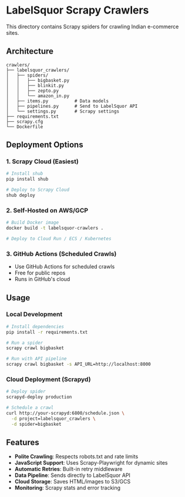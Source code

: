 # LabelSquor Scrapy Crawlers

This directory contains Scrapy spiders for crawling Indian e-commerce sites.

## Architecture

```
crawlers/
├── labelsquor_crawlers/
│   ├── spiders/
│   │   ├── bigbasket.py
│   │   ├── blinkit.py
│   │   ├── zepto.py
│   │   └── amazon_in.py
│   ├── items.py          # Data models
│   ├── pipelines.py      # Send to LabelSquor API
│   └── settings.py       # Scrapy settings
├── requirements.txt
├── scrapy.cfg
└── Dockerfile
```

## Deployment Options

### 1. Scrapy Cloud (Easiest)
```bash
# Install shub
pip install shub

# Deploy to Scrapy Cloud
shub deploy
```

### 2. Self-Hosted on AWS/GCP
```bash
# Build Docker image
docker build -t labelsquor-crawlers .

# Deploy to Cloud Run / ECS / Kubernetes
```

### 3. GitHub Actions (Scheduled Crawls)
- Use GitHub Actions for scheduled crawls
- Free for public repos
- Runs in GitHub's cloud

## Usage

### Local Development
```bash
# Install dependencies
pip install -r requirements.txt

# Run a spider
scrapy crawl bigbasket

# Run with API pipeline
scrapy crawl bigbasket -s API_URL=http://localhost:8000
```

### Cloud Deployment (Scrapyd)
```bash
# Deploy spider
scrapyd-deploy production

# Schedule a crawl
curl http://your-scrapyd:6800/schedule.json \
  -d project=labelsquor_crawlers \
  -d spider=bigbasket
```

## Features

- **Polite Crawling**: Respects robots.txt and rate limits
- **JavaScript Support**: Uses Scrapy-Playwright for dynamic sites
- **Automatic Retries**: Built-in retry middleware
- **Data Pipeline**: Sends directly to LabelSquor API
- **Cloud Storage**: Saves HTML/images to S3/GCS
- **Monitoring**: Scrapy stats and error tracking
